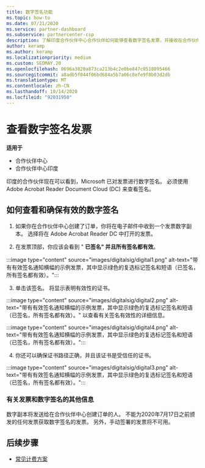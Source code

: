 ```yaml
---
title: 数字签名功能
ms.topic: how-to
ms.date: 07/21/2020
ms.service: partner-dashboard
ms.subservice: partnercenter-csp
description: 了解印度合作伙伴中心合作伙伴如何能够查看数字签名发票，并接收在合作伙伴中心创建的订单发票的数字副本。
author: keramp
ms.author: keramp
ms.localizationpriority: medium
ms.custom: SEOMAY.20
ms.openlocfilehash: 0696a3820a873ca213b4c2e0be847c0518095466
ms.sourcegitcommit: a8adb5f044f06bd684a5b7a06c8efe9f8b03d2db
ms.translationtype: MT
ms.contentlocale: zh-CN
ms.lasthandoff: 10/14/2020
ms.locfileid: "92031950"
---
```

# <a name="view-digitally-signed-invoices"></a>查看数字签名发票

**适用于**

- 合作伙伴中心
- 合作伙伴中心印度


印度的合作伙伴现在可以看到，Microsoft 已对发票进行数字签名。 必须使用 Adobe Acrobat Reader Document Cloud (DC) 来查看签名。

## <a name="how-to-view-and-insure-a-valid-digital-signature"></a>如何查看和确保有效的数字签名


1. 如果你在合作伙伴中心创建了订单，你将在电子邮件中收到一个发票数字副本。 选择将在 Adobe Acrobat Reader DC 中打开的发票。


2. 在发票顶部，你应该会看到 " **已签名" 并且所有签名都有效**。
 
 :::image type="content" source="images/digitalsig/digital1.png" alt-text="带有有效签名通知横幅的示例发票，其中显示绿色的复选标记签名和短语（已签名，所有签名都有效）。":::

3. 单击该签名。 将显示表明有效性的证书。

:::image type="content" source="images/digitalsig/digital2.png" alt-text="带有有效签名通知横幅的示例发票，其中显示绿色的复选标记签名和短语（已签名，所有签名都有效）。" 以查看有关签名有效性的详细信息。

:::image type="content" source="images/digitalsig/digital4.png" alt-text="带有有效签名通知横幅的示例发票，其中显示绿色的复选标记签名和短语（已签名，所有签名都有效）。"::: 

4. 你还可以确保证书路径正确，并且该证书是受信任的证书。

 :::image type="content" source="images/digitalsig/digital3.png" alt-text="带有有效签名通知横幅的示例发票，其中显示绿色的复选标记签名和短语（已签名，所有签名都有效）。":::

### <a name="additional-information-on-invoices-and-digital-signatures"></a>有关发票和数字签名的其他信息

数字副本将发送给在合作伙伴中心创建订单的人。 不能为2020年7月17日之前颁发的任何发票获取数字签名的发票。 另外，手动签署的发票将不可用。

## <a name="next-steps"></a>后续步骤

- [常见计费方案](common-billing-scenarios.md)